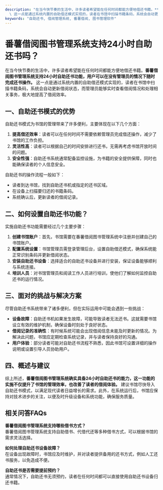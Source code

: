 ```yaml
---
description: "在当今快节奏的生活中，许多读者希望能在任何时间都能方便地借还书籍。**番薯借阅图书管理系统支持24小时自助还书功能，用户可以在没有管理员的情况下随时完成还书操作。**\
  \ 这一点是通过系统内置的自助借还模式实现的，读者在书馆中扫描书籍条码，系统会自动更新借阅状态，而管理员能够实时查看借阅情况和处理相关事务，极大地提高了借阅效率。"
keywords: "自助还书, 借阅管理系统, 番薯借阅, 图书管理软件"
---
```

# 番薯借阅图书管理系统支持24小时自助还书吗？

在当今快节奏的生活中，许多读者希望能在任何时间都能方便地借还书籍。**番薯借阅图书管理系统支持24小时自助还书功能，用户可以在没有管理员的情况下随时完成还书操作。** 这一点是通过系统内置的自助借还模式实现的，读者在书馆中扫描书籍条码，系统会自动更新借阅状态，而管理员能够实时查看借阅情况和处理相关事务，极大地提高了借阅效率。

## 一、自助还书模式的优势

自助还书模式为书馆的管理带来了许多便利，主要体现在以下几个方面：

1. **提高借还效率**：读者可以在任何时间不需要依赖管理员完成借还操作，减少了书馆的工作负担。
2. **灵活性高**：读者可以根据自己的时间安排进行还书，无需再考虑书馆开放时间的问题。
3. **安全性强**：自助还书系统通常配备监控设施，为书籍的安全提供保障，同时也能确保读者的个人信息安全。

自助还书的操作流程一般如下：

- 读者到达书馆，找到自助还书机或指定的还书区域。
- 在设备上扫描要归还的书籍条码。
- 系统确认后，更新读者的借阅记录。

## 二、如何设置自助还书功能？

实施自助还书功能需要经过几个主要步骤：

1. **创建书馆账户**：首先，书馆需要在番薯借阅图书管理系统中注册并创建自己的书馆账户。
2. **配置系统设置**：书馆管理员需登录管理后台，设置自助借还模式，确保系统能正常识别条码并更新借阅状态。
3. **安装自助还书设备**：选择适合的自助还书设备并进行安装，保证设备能够顺利与系统连接。
4. **培训人员**：对书馆管理员和阅读工作人员进行培训，使他们了解如何监控自助还书的运行情况。

## 三、面对的挑战与解决方案

尽管自助还书系统带来了诸多便利，但在实际运用中可能会遇到一些挑战：

- **设备故障**：自助还书机如果发生故障，可能导致读者无法还书。这就需要书馆设立有效的维护机制，确保设备时刻处于良好状态。
- **借阅记录的准确性**：有时候系统可能会出现借阅信息未能及时更新的情况。为解决此问题，书馆应定期检查系统记录，并与读者保持良好的沟通。
- **用户体验**：部分读者可能对自助还书流程不熟悉，因此书馆可设置详细的操作说明或设置引导人员协助用户。

## 四、概述与建议

综上所述，**番薯借阅图书管理系统确实具备24小时自助还书的能力，这一功能的实施不仅提升了书馆的管理效率，也改善了读者的借阅体验。** 建议书馆尽快导入自助还书模式，以满足现代读者日益增长的需求。此外，在系统运行后，书馆应保持对技术进步的关注，以便及时升级设备和系统功能，确保服务质量。

## 相关问答FAQs

**番薯借阅图书管理系统支持哪些借书方式？**  
番薯借阅图书管理系统支持自助借书、代借代还等多种借书方式，可以根据书馆的需求灵活选择。

**如何处理自助还书设备故障？**  
在设备出现故障时，书馆应及时维护，并对读者提供备用的还书方式，例如人工还书服务，以免造成不便。

**自助还书是否需要提前预约？**  
通常情况下，自助还书无须预约，读者在任何时间都可以直接使用自助还书设备归还书籍。

